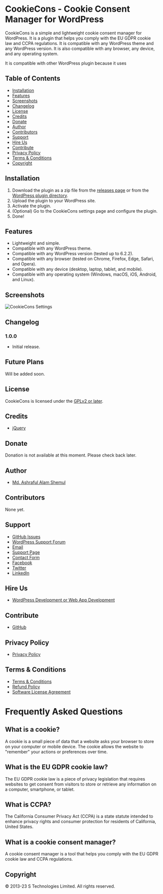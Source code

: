 # CookieCons - Cookie Consent Manager for WordPress

CookieCons is a simple and lightweight cookie consent manager for WordPress. It is a plugin that helps you comply with the EU GDPR cookie law and CCPA regulations. It is compatible with any WordPress theme and any WordPress version. It is also compatible with any browser, any device, and any operating system.

It is compatible with other WordPress plugin because it uses 

## Table of Contents

* [Installation](#installation)
* [Features](#features)
* [Screenshots](#screenshots)
* [Changelog](#changelog)
* [License](#license)
* [Credits](#credits)
* [Donate](#donate)
* [Author](#author)
* [Contributors](#contributors)
* [Support](#support)
* [Hire Us](#hire-us)
* [Contribute](#contribute)
* [Privacy Policy](#privacy-policy)
* [Terms & Conditions](#terms--conditions)
* [Copyright](#copyright)

## Installation

1. Download the plugin as a zip file from the [releases page]() or from the [WordPress plugin directory](https://wordpress.org/plugins/CookieCons/).
2. Upload the plugin to your WordPress site.
3. Activate the plugin.
4. (Optional) Go to the CookieCons settings page and configure the plugin.
5. Done!

## Features

* Lightweight and simple.
* Compatible with any WordPress theme.
* Compatible with any WordPress version (tested up to 6.2.2).
* Compatible with any browser (tested on Chrome, Firefox, Edge, Safari, and Opera).
* Compatible with any device (desktop, laptop, tablet, and mobile).
* Compatible with any operating system (Windows, macOS, iOS, Android, and Linux).

## Screenshots

![CookieCons Settings](https://raw.githubusercontent.com/STechBD/CookieCons/main/asset/screenshot.png)

## Changelog

### 1.0.0

* Initial release.

## Future Plans

Will be added soon.

## License

CookieCons is licensed under the [GPLv2 or later](https://www.gnu.org/licenses/gpl-2.0.html).

## Credits

* [jQuery](https://jquery.com/)

## Donate

Donation is not available at this moment. Please check back later.

## Author

* [Md. Ashraful Alam Shemul](https://github.com/AAShemul)

## Contributors

None yet.

## Support

* [GitHub Issues](https://github.com/STechBD/CookieCons/issues)
* [WordPress Support Forum](https://wordpress.org/support/plugin/CookieCons/)
* [Email](mailto:product@stechbd.net)
* [Support Page](https://stechbd.net/support)
* [Contact Form](https://stechbd.net/contact)
* [Facebook](https://www.facebook.com/STechBD.Net)
* [Twitter](https://twitter.com/STechBD_Net)
* [LinkedIn](https://www.linkedin.com/company/STechBD)

## Hire Us

* [WordPress Development or Web App Development](https://stechbd.net/custom-web-development)

## Contribute

* [GitHub](https://github.com/STechBD/CookieCons)

## Privacy Policy

* [Privacy Policy](https://stechbd.net/privacy)

## Terms & Conditions

* [Terms & Conditions](https://stechbd.net/terms)
* [Refund Policy](https://stechbd.net/refund-policy)
* [Software License Agreement](https://stechbd.net/software-license-agreement)

# Frequently Asked Questions

## What is a cookie?

A cookie is a small piece of data that a website asks your browser to store on your computer or mobile device. The cookie allows the website to "remember" your actions or preferences over time.

## What is the EU GDPR cookie law?

The EU GDPR cookie law is a piece of privacy legislation that requires websites to get consent from visitors to store or retrieve any information on a computer, smartphone, or tablet.

## What is CCPA?

The California Consumer Privacy Act (CCPA) is a state statute intended to enhance privacy rights and consumer protection for residents of California, United States.

## What is a cookie consent manager?

A cookie consent manager is a tool that helps you comply with the EU GDPR cookie law and CCPA regulations.

## Copyright

© 2013-23 S Technologies Limited. All rights reserved.